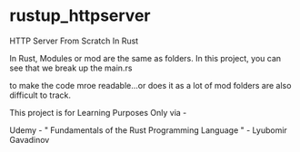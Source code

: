 # rustup_httpserver
HTTP Server From Scratch In Rust


In Rust, Modules or  mod  are the same as folders. In this project, you can see that we break up the main.rs 

to make the code mroe readable...or does it as a lot of mod folders are also difficult to track. 

This project is for Learning Purposes Only via -

Udemy - " Fundamentals of the Rust Programming Language "   - Lyubomir Gavadinov 

